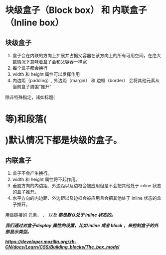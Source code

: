 # 块级盒子（Block box） 和 内联盒子（Inline box）
## 块级盒子
1. 盒子会在内联的方向上扩展并占据父容器在该方向上的所有可用空间，在绝大数情况下意味着盒子会和父容器一样宽
2. 每个盒子都会换行
3. width 和 height 属性可以发挥作用
4. 内边距（padding）, 外边距（margin） 和 边框（border） 会将其他元素从当前盒子周围“推开”

除非特殊指定，诸如标题(<h1>等)和段落(<p>)默认情况下都是块级的盒子。
## 内联盒子
1. 盒子不会产生换行。
2. width 和 height 属性将不起作用。
3. 垂直方向的内边距、外边距以及边框会被应用但是不会把其他处于 inline 状态的盒子推开。
4. 水平方向的内边距、外边距以及边框会被应用且会把其他处于 inline 状态的盒子推开。

用做链接的 <a> 元素、 <span>、 <em> 以及 <strong> 都是默认处于 inline 状态的。

我们通过对盒子display 属性的设置，比如 inline 或者 block ，来控制盒子的外部显示类型。

https://developer.mozilla.org/zh-CN/docs/Learn/CSS/Building_blocks/The_box_model